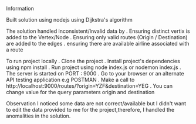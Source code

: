 Information

Built solution using nodejs using Dijkstra's algorithm 

The solution handled inconsistent/Invalid data by
. Ensuring distinct vertix is added to the Vertex/Node
. Ensuring only valid routes (Origin / Destination) are added to the edges
. ensuring there are available airline associated with a route

To run project locally
. Clone the project
. Install project's dependencies using npm install
. Run project using node index.js or nodemon index.js
. The server is started on PORT : 9000
. Go to your browser or an alternate API testing application e.g POSTMAN
. Make a call to http://localhost:9000/routes/?origin=YZF&destination=YEG
. You can change value for the query parameters origin and destination

Observation
I noticed some data are not correct/available but I didn't want to edit the data provided to me for the project,therefore, I handled the anomalities in the solution.
